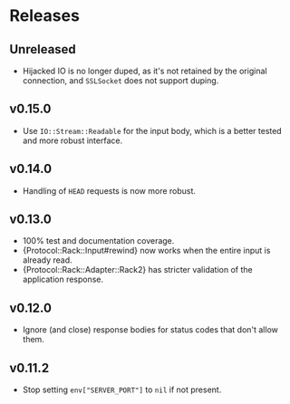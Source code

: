 # Releases

## Unreleased

  - Hijacked IO is no longer duped, as it's not retained by the original connection, and `SSLSocket` does not support duping.

## v0.15.0

  - Use `IO::Stream::Readable` for the input body, which is a better tested and more robust interface.

## v0.14.0

  - Handling of `HEAD` requests is now more robust.

## v0.13.0

  - 100% test and documentation coverage.
  - {Protocol::Rack::Input\#rewind} now works when the entire input is already read.
  - {Protocol::Rack::Adapter::Rack2} has stricter validation of the application response.

## v0.12.0

  - Ignore (and close) response bodies for status codes that don't allow them.

## v0.11.2

  - Stop setting `env["SERVER_PORT"]` to `nil` if not present.
